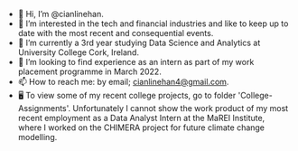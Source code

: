 - 👋 Hi, I’m @cianlinehan.
- 👀 I’m interested in the tech and financial industries and like to keep up to date with the most recent and consequential events.
- 🌱 I’m currently a 3rd year studying Data Science and Analytics at University College Cork, Ireland.
- 💞️ I’m looking to find experience as an intern as part of my work placement programme in March 2022.
- 📫 How to reach me: by email; cianlinehan4@gmail.com.
- 🖥 To view some of my recent college projects, go to folder 'College-Assignments'. Unfortunately I cannot show the work product of my most recent employment as a      Data Analyst Intern at the MaREI Institute, where I worked on the CHIMERA project for future climate change modelling.

<!---
cianlinehan/cianlinehan is a ✨ special ✨ repository because its `README.md` (this file) appears on your GitHub profile.
You can click the Preview link to take a look at your changes.
--->
